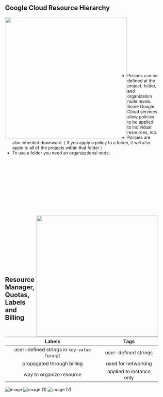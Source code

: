 ## Google Cloud Resource Hierarchy
<img align="left" width="400" src="https://user-images.githubusercontent.com/59575502/189484177-7f6680fa-539a-4b99-a4bd-25515c5316ee.png">

</br></br></br></br></br></br></br></br></br></br>

- Policies can be defined at the project, folder, and organization node levels. Some Google Cloud services allow policies to be applied to individual resources, too.
- Policies are also inherited downward. ( If you apply a policy to a folder, it will also apply to all of the projects within that folder )
- To use a folder you need an organizational node.

</br></br></br></br></br></br></br></br></br></br>

<img width="400" align="right" src="https://user-images.githubusercontent.com/59575502/189485222-2b12ceb1-2d25-4034-a78b-ab494c489d2a.png">

</br></br></br></br></br></br></br></br></br></br>

## Resource Manager, Quotas, Labels and Billing

<div align="center">
  
| **Labels**                                     | **Tags**                 |
|:----------------------------------------------:|:------------------------:|
| user-defined strings in ```key-value``` format | user-defined strings     |
| propagated through billing                     | used for networking      |
| way to organize resource                       | applied to instance only |

</div>

![image](https://user-images.githubusercontent.com/59575502/194378114-29e0ee2a-4e6f-440e-bfa0-5291b316567a.png)
![image (1)](https://user-images.githubusercontent.com/59575502/194378127-b3cc3a39-5335-4f4c-8075-8e024942d33f.png)
![image (2)](https://user-images.githubusercontent.com/59575502/194378143-6545a954-ff21-412f-aa31-6da9a47b6e47.png)
